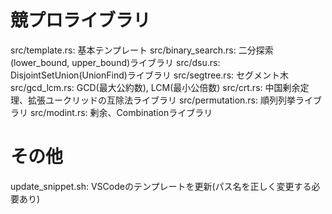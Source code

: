 # 競プロライブラリ

src/template.rs: 基本テンプレート
src/binary_search.rs: 二分探索(lower_bound, upper_bound)ライブラリ
src/dsu.rs: DisjointSetUnion(UnionFind)ライブラリ
src/segtree.rs: セグメント木
src/gcd_lcm.rs: GCD(最大公約数), LCM(最小公倍数)
src/crt.rs: 中国剰余定理、拡張ユークリッドの互除法ライブラリ
src/permutation.rs: 順列列挙ライブラリ
src/modint.rs: 剰余、Combinationライブラリ

# その他

update_snippet.sh: VSCodeのテンプレートを更新(パス名を正しく変更する必要あり)
